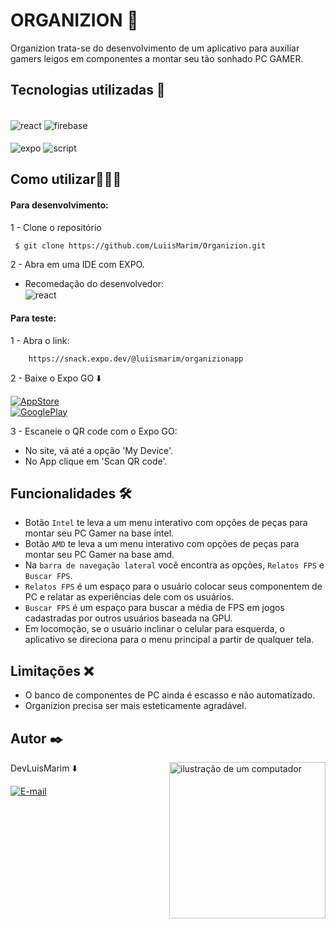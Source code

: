 # **ORGANIZION** 🤖
Organizion trata-se do desenvolvimento de um aplicativo para auxiliar gamers leigos em componentes a montar seu tão sonhado PC GAMER. 

## Tecnologias utilizadas 🎯 

<div style="display: inline-block"><br/>
    <img align="center" alt="react" src="https://img.shields.io/badge/React_Native-20232A?style=for-the-badge&logo=react&logoColor=61DAFB"/>
    <img align="center" alt="firebase" src=	"https://img.shields.io/badge/firebase-a08021?style=for-the-badge&logo=firebase&logoColor=ffcd34"/>
    <br/><br/>
    <img align="center" alt="expo" src=	"https://img.shields.io/badge/expo-1C1E24?style=for-the-badge&logo=expo&logoColor=#D04A37"/>
    <img align="center" alt="script" src=	"https://img.shields.io/badge/JavaScript-F7DF1E?style=for-the-badge&logo=javascript&logoColor=black"/>  
</div>

## Como utilizar🧑🏻‍💻
#### Para desenvolvimento: 
1 - Clone o repositório

```git
 $ git clone https://github.com/LuiisMarim/Organizion.git
```

2 - Abra em uma IDE com EXPO.
- Recomedação do desenvolvedor: <br/>
    <img align="center" alt="react" src="https://img.shields.io/badge/Visual%20Studio%20Code-0078d7.svg?style=for-the-badge&logo=visual-studio-code&logoColor=white"/>

#### Para teste: 
1 - Abra o link:

```
    https://snack.expo.dev/@luiismarim/organizionapp
```
2 - Baixe o Expo GO ⬇️

[![AppStore](https://img.shields.io/badge/App%20Store-0D96F6.svg?style=for-the-badge&logo=App-Store&logoColor=white)](https://apps.apple.com/br/app/expo-go/id982107779)   
[![GooglePlay](https://img.shields.io/badge/Google%20Play-414141.svg?style=for-the-badge&logo=Google-Play&logoColor=white)](https://play.google.com/store/apps/details?id=host.exp.exponent&hl=pt_BR&gl=US&pli=1)

3 - Escaneie o QR code com o Expo GO:

- No site, vá até a opção 'My Device'.
- No App clique em 'Scan QR code'.


## Funcionalidades 🛠️

- Botão `Intel` te leva a um menu interativo com opções de peças para montar seu PC Gamer na base intel.
- Botão `AMD` te leva a um menu interativo com opções de peças para montar seu PC Gamer na base amd.
- Na `barra de navegação lateral` você encontra as opções, `Relatos FPS` e `Buscar FPS`.
- `Relatos FPS` é um espaço para o usuário colocar seus componentem de PC e relatar as experiências dele com os usuários.
- `Buscar FPS` é um espaço para buscar a média de FPS em jogos cadastradas por outros usuários baseada na GPU.
- Em locomoção, se o usuário inclinar o celular para esquerda, o aplicativo se direciona para o menu principal a partir de qualquer tela.

## Limitações ❌

- O banco de componentes de PC ainda é escasso e não automatizado.
- Organizion precisa ser mais esteticamente agradável.


## Autor ✒️  

<img src="https://raw.githubusercontent.com/MicaelliMedeiros/micaellimedeiros/master/image/computer-illustration.png" alt="ilustração de um computador" min-width="400px" max-width="250px" width="250px" align="right">

DevLuisMarim ⬇️ <div style="display:
 inline-block">[![E-mail](https://img.shields.io/badge/GitHub-181717.svg?style=for-the-badge&logo=GitHub&logoColor=white)](https://github.com/LuiisMarim)



